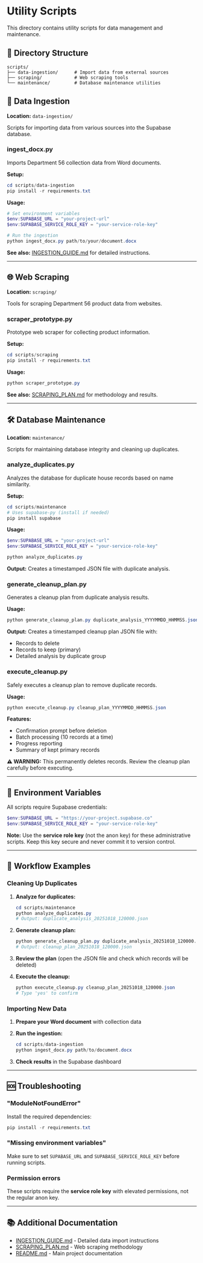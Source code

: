 # Utility Scripts

This directory contains utility scripts for data management and maintenance.

## 📁 Directory Structure

```
scripts/
├── data-ingestion/      # Import data from external sources
├── scraping/            # Web scraping tools
└── maintenance/         # Database maintenance utilities
```

## 🔧 Data Ingestion

**Location:** `data-ingestion/`

Scripts for importing data from various sources into the Supabase database.

### ingest_docx.py

Imports Department 56 collection data from Word documents.

**Setup:**
```powershell
cd scripts/data-ingestion
pip install -r requirements.txt
```

**Usage:**
```powershell
# Set environment variables
$env:SUPABASE_URL = "your-project-url"
$env:SUPABASE_SERVICE_ROLE_KEY = "your-service-role-key"

# Run the ingestion
python ingest_docx.py path/to/your/document.docx
```

**See also:** [INGESTION_GUIDE.md](../../INGESTION_GUIDE.md) for detailed instructions.

---

## 🌐 Web Scraping

**Location:** `scraping/`

Tools for scraping Department 56 product data from websites.

### scraper_prototype.py

Prototype web scraper for collecting product information.

**Setup:**
```powershell
cd scripts/scraping
pip install -r requirements.txt
```

**Usage:**
```powershell
python scraper_prototype.py
```

**See also:** [SCRAPING_PLAN.md](../../SCRAPING_PLAN.md) for methodology and results.

---

## 🛠️ Database Maintenance

**Location:** `maintenance/`

Scripts for maintaining database integrity and cleaning up duplicates.

### analyze_duplicates.py

Analyzes the database for duplicate house records based on name similarity.

**Setup:**
```powershell
cd scripts/maintenance
# Uses supabase-py (install if needed)
pip install supabase
```

**Usage:**
```powershell
$env:SUPABASE_URL = "your-project-url"
$env:SUPABASE_SERVICE_ROLE_KEY = "your-service-role-key"

python analyze_duplicates.py
```

**Output:** Creates a timestamped JSON file with duplicate analysis.

### generate_cleanup_plan.py

Generates a cleanup plan from duplicate analysis results.

**Usage:**
```powershell
python generate_cleanup_plan.py duplicate_analysis_YYYYMMDD_HHMMSS.json
```

**Output:** Creates a timestamped cleanup plan JSON file with:
- Records to delete
- Records to keep (primary)
- Detailed analysis by duplicate group

### execute_cleanup.py

Safely executes a cleanup plan to remove duplicate records.

**Usage:**
```powershell
python execute_cleanup.py cleanup_plan_YYYYMMDD_HHMMSS.json
```

**Features:**
- Confirmation prompt before deletion
- Batch processing (10 records at a time)
- Progress reporting
- Summary of kept primary records

**⚠️ WARNING:** This permanently deletes records. Review the cleanup plan carefully before executing.

---

## 🔐 Environment Variables

All scripts require Supabase credentials:

```powershell
$env:SUPABASE_URL = "https://your-project.supabase.co"
$env:SUPABASE_SERVICE_ROLE_KEY = "your-service-role-key"
```

**Note:** Use the **service role key** (not the anon key) for these administrative scripts. Keep this key secure and never commit it to version control.

---

## 📝 Workflow Examples

### Cleaning Up Duplicates

1. **Analyze for duplicates:**
   ```powershell
   cd scripts/maintenance
   python analyze_duplicates.py
   # Output: duplicate_analysis_20251018_120000.json
   ```

2. **Generate cleanup plan:**
   ```powershell
   python generate_cleanup_plan.py duplicate_analysis_20251018_120000.json
   # Output: cleanup_plan_20251018_120000.json
   ```

3. **Review the plan** (open the JSON file and check which records will be deleted)

4. **Execute the cleanup:**
   ```powershell
   python execute_cleanup.py cleanup_plan_20251018_120000.json
   # Type 'yes' to confirm
   ```

### Importing New Data

1. **Prepare your Word document** with collection data

2. **Run the ingestion:**
   ```powershell
   cd scripts/data-ingestion
   python ingest_docx.py path/to/document.docx
   ```

3. **Check results** in the Supabase dashboard

---

## 🆘 Troubleshooting

### "ModuleNotFoundError"
Install the required dependencies:
```powershell
pip install -r requirements.txt
```

### "Missing environment variables"
Make sure to set `SUPABASE_URL` and `SUPABASE_SERVICE_ROLE_KEY` before running scripts.

### Permission errors
These scripts require the **service role key** with elevated permissions, not the regular anon key.

---

## 📚 Additional Documentation

- [INGESTION_GUIDE.md](../../INGESTION_GUIDE.md) - Detailed data import instructions
- [SCRAPING_PLAN.md](../../SCRAPING_PLAN.md) - Web scraping methodology
- [README.md](../../README.md) - Main project documentation
